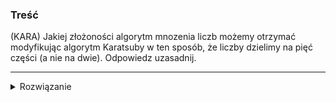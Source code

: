 ### Treść
(KARA)
Jakiej złożoności algorytm mnozenia liczb możemy otrzymać modyfikując algorytm Karatsuby w ten sposób, że liczby dzielimy na pięć części (a nie na dwie). Odpowiedz uzasadnij.

------
<details><summary>Rozwiązanie</summary>
<p>


